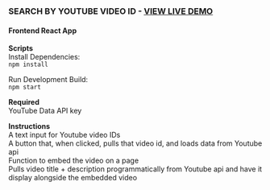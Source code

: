 
### SEARCH BY YOUTUBE VIDEO ID - [VIEW LIVE DEMO](https://fir-89cd9.web.app)
#### Frontend React App  


**Scripts**  
Install Dependencies:  
``npm install``  

Run Development Build:  
``npm start``  
  
**Required**  
YouTube Data API key  

**Instructions**  
A text input for Youtube video IDs  
A button that, when clicked, pulls that video id, and loads data from Youtube api  
Function to embed the video on a page  
Pulls video title + description programmatically from Youtube api and have it display alongside the embedded video  
 

